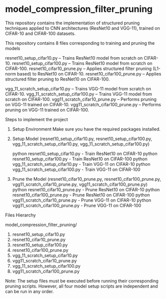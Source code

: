 # model_compression_filter_pruning
This repository contains the implementation of structured pruning techniques applied to CNN architectures (ResNet10 and VGG-11), trained on CIFAR-10 and CIFAR-100 datasets.

This repository contains 8 files corresponding to training and pruning the models

resnet10_setup_cifar10.py – Trains ResNet10 model from scratch on CIFAR-10.
resnet10_setup_cifar100.py – Trains ResNet10 model from scratch on CIFAR-100.
resnet10_cifar10_prune.py – Applies structured filter pruning (L1-norm based) to ResNet10 on CIFAR-10.
resnet10_cifar100_prune.py – Applies structured filter pruning to ResNet10 on CIFAR-100.

vgg_11_scratch_setup_cifar10.py – Trains VGG-11 model from scratch on CIFAR-10.
vgg_11_scratch_setup_cifar100.py – Trains VGG-11 model from scratch on CIFAR-100.
vgg11_scratch_cifar10_prune.py – Performs pruning on VGG-11 trained on CIFAR-10.
vgg11_scratch_cifar100_prune.py – Performs pruning on VGG-11 trained on CIFAR-100.

Steps to implement the project
 1. Setup Environment
    Make sure you have the required packages installed.
    
 2. Setup Model (resnet10_setup_cifar10.py, resnet10_setup_cifar100.py, vgg_11_scratch_setup_cifar10.py, vgg_11_scratch_setup_cifar100.py)
    
    python resnet10_setup_cifar10.py - Train ResNet10 on CIFAR-10
    python resnet10_setup_cifar100.py - Train ResNet10 on CIFAR-100
    python vgg_11_scratch_setup_cifar10.py - Train VGG-11 on CIFAR-10
    python vgg_11_scratch_setup_cifar100.py - Train VGG-11 on CIFAR-100

 3. Prune the Model (resnet10_cifar10_prune.py, resnet10_cifar100_prune.py, vgg11_scratch_cifar10_prune.py, vgg11_scratch_cifar100_prune.py)
     python resnet10_cifar10_prune.py - Prune ResNet10 on CIFAR-10
     python resnet10_cifar100_prune.py - Prune ResNet10 on CIFAR-100
     python vgg11_scratch_cifar10_prune.py - Prune VGG-11 on CIFAR-10
     python vgg11_scratch_cifar100_prune.py - Prune VGG-11 on CIFAR-100

Files Hierarchy

model_compression_filter_pruning/
 1. resnet10_setup_cifar10.py
 2. resnet10_cifar10_prune.py
 3. resnet10_setup_cifar100.py
 4. resnet10_cifar100_prune.py
 5. vgg_11_scratch_setup_cifar10.py
 6. vgg11_scratch_cifar10_prune.py
 7. vgg_11_scratch_setup_cifar100.py
 8. vgg11_scratch_cifar100_prune.py                               

Note: The setup files must be executed before running their corresponding pruning scripts. However, all four model setup scripts are independent and can be run in any order.

